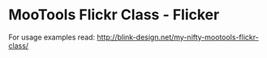 # MooTools Flickr Class - Flicker

For usage examples read: http://blink-design.net/my-nifty-mootools-flickr-class/